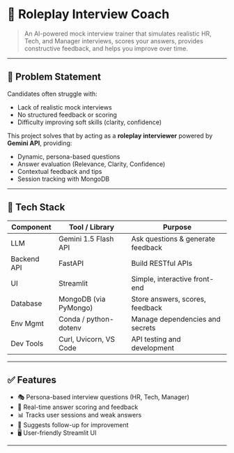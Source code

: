 # 💬 Roleplay Interview Coach

> An AI-powered mock interview trainer that simulates realistic HR, Tech, and Manager interviews, scores your answers, provides constructive feedback, and helps you improve over time.

---

## 🧠 Problem Statement

Candidates often struggle with:
- Lack of realistic mock interviews
- No structured feedback or scoring
- Difficulty improving soft skills (clarity, confidence)

This project solves that by acting as a **roleplay interviewer** powered by **Gemini API**, providing:
- Dynamic, persona-based questions
- Answer evaluation (Relevance, Clarity, Confidence)
- Contextual feedback and tips
- Session tracking with MongoDB

---

## 🔧 Tech Stack

| Component     | Tool / Library            | Purpose                                 |
|--------------|---------------------------|-----------------------------------------|
| LLM          | Gemini 1.5 Flash API      | Ask questions & generate feedback       |
| Backend API  | FastAPI                   | Build RESTful APIs                      |
| UI           | Streamlit                 | Simple, interactive front-end           |
| Database     | MongoDB (via PyMongo)     | Store answers, scores, feedback         |
| Env Mgmt     | Conda / python-dotenv     | Manage dependencies and secrets         |
| Dev Tools    | Curl, Uvicorn, VS Code    | API testing and development             |

---

## ✅ Features

- 🎭 Persona-based interview questions (HR, Tech, Manager)
- 📝 Real-time answer scoring and feedback
- 📊 Tracks user sessions and weak answers
- 🔁 Suggests follow-up for improvement
- 🖥️ User-friendly Streamlit UI

---
